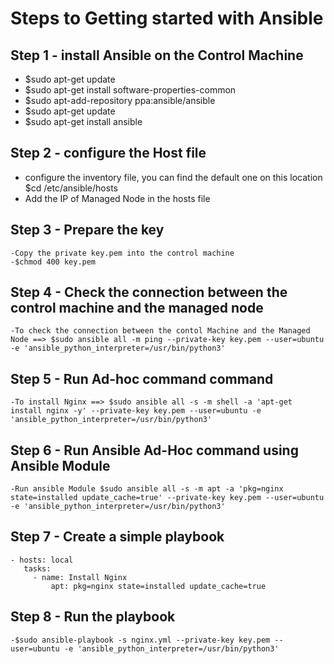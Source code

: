 # Steps to Getting started with Ansible 
## Step 1 - install Ansible on the Control Machine
 - $sudo apt-get update
 - $sudo apt-get install software-properties-common
 - $sudo apt-add-repository ppa:ansible/ansible
 - $sudo apt-get update
 - $sudo apt-get install ansible
	
## Step 2 - configure the Host file
 - configure the inventory file, you can find the default one on this location $cd /etc/ansible/hosts
 - Add the IP of Managed Node in the hosts file

## Step 3 - Prepare the key
	-Copy the private key.pem into the control machine 
	-$chmod 400 key.pem

## Step 4 - Check the connection between the control machine and the managed node
	-To check the connection between the contol Machine and the Managed Node ==> $sudo ansible all -m ping --private-key key.pem --user=ubuntu -e 'ansible_python_interpreter=/usr/bin/python3'

## Step 5 - Run Ad-hoc command command
	-To install Nginx ==> $sudo ansible all -s -m shell -a 'apt-get install nginx -y' --private-key key.pem --user=ubuntu -e 'ansible_python_interpreter=/usr/bin/python3'
	
## Step 6 - Run Ansible Ad-Hoc command using Ansible Module
	-Run ansible Module $sudo ansible all -s -m apt -a 'pkg=nginx state=installed update_cache=true' --private-key key.pem --user=ubuntu -e 'ansible_python_interpreter=/usr/bin/python3'
	
## Step 7 - Create a simple playbook 
   ```
   - hosts: local
	  tasks:
		- name: Install Nginx
            apt: pkg=nginx state=installed update_cache=true
   ```
		  
## Step 8 - Run the playbook
	-$sudo ansible-playbook -s nginx.yml --private-key key.pem --user=ubuntu -e 'ansible_python_interpreter=/usr/bin/python3'
